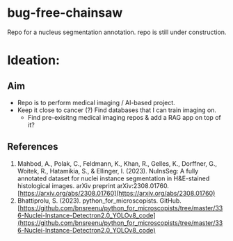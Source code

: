 # bug-free-chainsaw
Repo for a nucleus segmentation annotation. repo is still under construction.

# Ideation:
## Aim
- Repo is to perform medical imaging / AI-based project.
- Keep it close to cancer (?) Find databases that I can train imaging  on.
    - Find pre-exisitng medical imaging repos & add a RAG app on top of it?


## References
1. Mahbod, A., Polak, C., Feldmann, K., Khan, R., Gelles, K., Dorffner, G., Woitek, R., Hatamikia, S., & Ellinger, I. (2023). NuInsSeg: A fully annotated dataset for nuclei instance segmentation in H&E-stained histological images. arXiv preprint arXiv:2308.01760. [https://arxiv.org/abs/2308.01760](https://arxiv.org/abs/2308.01760)
2. Bhattiprolu, S. (2023). python_for_microscopists. GitHub. [https://github.com/bnsreenu/python_for_microscopists/tree/master/336-Nuclei-Instance-Detectron2.0_YOLOv8_code](https://github.com/bnsreenu/python_for_microscopists/tree/master/336-Nuclei-Instance-Detectron2.0_YOLOv8_code)
